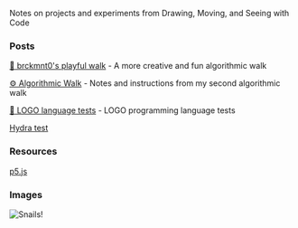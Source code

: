 Notes on projects and experiments from Drawing, Moving, and Seeing with Code

### Posts

[🚶 brckmnt0's playful walk](2021-02-12-playful-walk.md) - A more creative and fun algorithmic walk

[⚙️  Algorithmic Walk](2021-02-07-algorithmic-walk.md) - Notes and instructions from my second algorithmic walk

[🐢 LOGO language tests](2021-02-08-LOGO.md) - LOGO programming language tests

[Hydra test](2021-04-06-hyra.md)

### Resources

[p5.js](https://p5js.org/)


### Images

![Snails!]({{site.baseurl}}/snails3.png)
